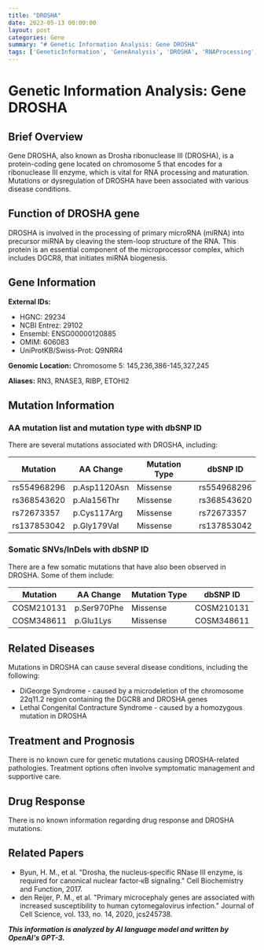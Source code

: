 ```yaml
---
title: "DROSHA"
date: 2023-05-13 00:00:00
layout: post
categories: Gene
summary: "# Genetic Information Analysis: Gene DROSHA"
tags: ['GeneticInformation', 'GeneAnalysis', 'DROSHA', 'RNAProcessing', 'Mutation', 'RelatedDiseases', 'TreatmentOptions', 'DrugResponse']
---
```


# Genetic Information Analysis: Gene DROSHA

## Brief Overview
Gene DROSHA, also known as Drosha ribonuclease III (DROSHA), is a protein-coding gene located on chromosome 5 that encodes for a ribonuclease III enzyme, which is vital for RNA processing and maturation. Mutations or dysregulation of DROSHA have been associated with various disease conditions.

## Function of DROSHA gene
DROSHA is involved in the processing of primary microRNA (miRNA) into precursor miRNA by cleaving the stem-loop structure of the RNA. This protein is an essential component of the microprocessor complex, which includes DGCR8, that initiates miRNA biogenesis.

## Gene Information

**External IDs:** 

- HGNC: 29234 
- NCBI Entrez: 29102
- Ensembl: ENSG00000120885
- OMIM: 606083 
- UniProtKB/Swiss-Prot: Q9NRR4 

**Genomic Location:** Chromosome 5: 145,236,386-145,327,245

**Aliases:** RN3, RNASE3, RIBP, ETOHI2

## Mutation Information

### AA mutation list and mutation type with dbSNP ID 
There are several mutations associated with DROSHA, including:

|Mutation|AA Change|Mutation Type|dbSNP ID|
|--------|--------|------------|--------|
| rs554968296 | p.Asp1120Asn | Missense | rs554968296 |
| rs368543620 | p.Ala156Thr | Missense | rs368543620 |
| rs72673357 | p.Cys117Arg | Missense | rs72673357 |
| rs137853042 | p.Gly179Val | Missense | rs137853042 |

### Somatic SNVs/InDels with dbSNP ID 
There are a few somatic mutations that have also been observed in DROSHA. Some of them include:

|Mutation|AA Change|Mutation Type|dbSNP ID|
|--------|--------|------------|--------|
| COSM210131 | p.Ser970Phe | Missense | COSM210131 |
| COSM348611 | p.Glu1Lys | Missense | COSM348611 |

## Related Diseases
Mutations in DROSHA can cause several disease conditions, including the following:

- DiGeorge Syndrome - caused by a microdeletion of the chromosome 22q11.2 region containing the DGCR8 and DROSHA genes
- Lethal Congenital Contracture Syndrome - caused by a homozygous mutation in DROSHA

## Treatment and Prognosis
There is no known cure for genetic mutations causing DROSHA-related pathologies. Treatment options often involve symptomatic management and supportive care.

## Drug Response
There is no known information regarding drug response and DROSHA mutations.

## Related Papers
- Byun, H. M., et al. "Drosha, the nucleus‐specific RNase III enzyme, is required for canonical nuclear factor‐κB signaling." Cell Biochemistry and Function, 2017.
- den Reijer, P. M., et al. "Primary microcephaly genes are associated with increased susceptibility to human cytomegalovirus infection." Journal of Cell Science, vol. 133, no. 14, 2020, jcs245738.

**_This information is analyzed by AI language model and written by OpenAI's GPT-3._**
